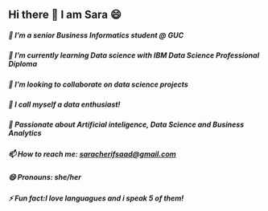 ## Hi there 👋 I am Sara 😄

 ##### 🔭 I’m a senior Business Informatics student @ GUC
 ##### 🌱 I’m currently learning Data science with IBM Data Science Professional Diploma
 ##### 👯 I’m looking to collaborate on data science projects
 ##### 🤔 I call myself a data enthusiast!
 ##### 💬 Passionate about Artificial inteligence, Data Science and Business Analytics
 ##### 📫 How to reach me: saracherifsaad@gmail.com 
 ##### 😄 Pronouns: she/her
 ##### ⚡ Fun fact:I love languagues and i speak 5 of them!

